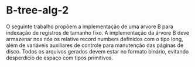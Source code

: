 # B-tree-alg-2
O seguinte trabalho propõem a implementação de uma árvore B para indexação
de registros de tamanho fixo. A implementação da árvore B deve armazenar nos nós
os relative record numbers definidos com o tipo long, além de variáveis auxiliares de
controle para manutenção das páginas de disco. Todos os arquivos gerados devem
estar no formato binário, evitando desperdício de espaço com tipos primitivos.
